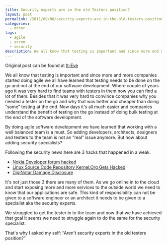```yaml
---
title: Security experts are in the old Testers position?
layout: post
permalink: /2011/09/06/security-experts-are-in-the-old-testers-position/
categories:
  - other
tags:
  - agile
  - scrum
  - security
description: We all know that testing is important and since more and more companies started doing agile we all have learned that testing needs to be done on the go and not at the end of our software development. Where couple of years ago it was very hard to find teams with testers in them now you can find a lot of them.
---
```

Original post can be found at [It-Eye][1]

We all know that testing is important and since more and more companies started doing agile we all have learned that testing needs to be done on the go and not at the end of our software development. Where couple of years ago it was very hard to find teams with testers in them now you can find a lot of them. Besides that it was very hard to convince companies why you needed a tester on the go and why that was better and cheaper than doing “some” testing at the end. Now days it's all much easier and companies understand the benefit of testing on the go instead of doing bulk testing at the end of the software development.

By doing agile software development we have learned that working with a well balanced team is a must. So adding developers, architects, designers and testers to the team is not an “real” issue anymore. But how about adding security specialists?

Following the security news here are 3 hacks that happened in a weak. 

  * [Nokia Developer forum hacked][2]
  * [Linux Source Code Repository Kernel.Org Gets Hacked][3] 
  * [DigiNotar Damage Disclosure][4]
    
It's not just those 3 there are many of them. As we go online in to the cloud and start exposing more and more services to the outside world we need to know that our applications are safe. This kind of responsibility can not be given to a software engineer or an architect it needs to be given to a specialist aka the security experts.
    
We struggled to get the tester in to the team and now that we have achieved that goal it seems we need to struggle again to do the same for the security specialist. 
    
That's why I asked my self: “Aren't security experts in the old testers position?”

[1]: http://www.it-eye.nl/2011/09/05/security-experts-are-in-the-old-testers-position/
[2]: http://www.ubergizmo.com/2011/08/nokia-developer-forum-hacked/
[3]: http://www.securityweek.com/linux-source-code-repository-kernelorg-gets-hacked
[4]: https://blog.torproject.org/blog/diginotar-damage-disclosure